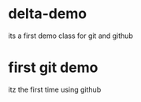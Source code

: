 # delta-demo
its a first demo class for git and github

# first git demo 
itz the first time using github 
